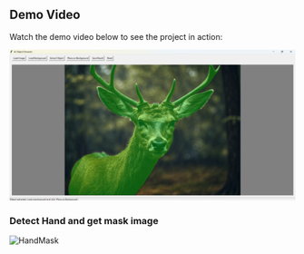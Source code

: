 ## Demo Video
Watch the demo video below to see the project in action:

[![Demo Video](https://github.com/JasmeetSinghO7/Detection/blob/main/Screenshot%202025-03-06%20174555.png)](https://www.youtube.com/watch?v=Zi1jxhkDgtQ)


### Detect Hand and get mask image

<img src="https://github.com/user-attachments/assets/4da5246f-d2da-4d57-8b4f-7f635d2a00a4" alt="HandMask" width="800" />
